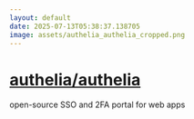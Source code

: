 ```yaml
---
layout: default
date: 2025-07-13T05:38:37.138705
image: assets/authelia_authelia_cropped.png
---
```


# [authelia/authelia](https://github.com/authelia/authelia)

open-source SSO and 2FA portal for web apps
